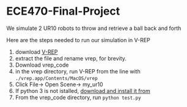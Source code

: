 # ECE470-Final-Project
We simulate 2 UR10 robots to throw and retrieve a ball back and forth

Here are the steps needed to run our simulation in V-REP
1. download [V-REP](http://coppeliarobotics.com/files/V-REP_PRO_EDU_V3_4_0_Mac.zip)
2. extract the file and rename vrep, for brevity.
3. Download vrep_code
3. in the vrep directory, run V-REP from the line with `./vrep.app/Contents/MacOS/vrep`
4. Click File-> Open Scene-> my_ur10
5. If python 3 is not istalled, [download and install it from](https://www.anaconda.com)
5. From the vrep_code directory, run `python test.py`

